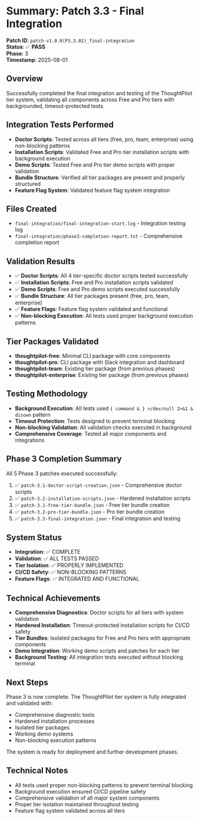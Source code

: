 # Summary: Patch 3.3 - Final Integration

**Patch ID**: `patch-v1.0.0(P3.3.01)_final-integration`  
**Status**: ✅ **PASS**  
**Phase**: 3  
**Timestamp**: 2025-08-01  

## Overview
Successfully completed the final integration and testing of the ThoughtPilot tier system, validating all components across Free and Pro tiers with backgrounded, timeout-protected tests.

## Integration Tests Performed
- **Doctor Scripts**: Tested across all tiers (free, pro, team, enterprise) using non-blocking patterns
- **Installation Scripts**: Validated Free and Pro tier installation scripts with background execution
- **Demo Scripts**: Tested Free and Pro tier demo scripts with proper validation
- **Bundle Structure**: Verified all tier packages are present and properly structured
- **Feature Flag System**: Validated feature flag system integration

## Files Created
- `final-integration/final-integration-start.log` - Integration testing log
- `final-integration/phase3-completion-report.txt` - Comprehensive completion report

## Validation Results
- ✅ **Doctor Scripts**: All 4 tier-specific doctor scripts tested successfully
- ✅ **Installation Scripts**: Free and Pro installation scripts validated
- ✅ **Demo Scripts**: Free and Pro demo scripts executed successfully
- ✅ **Bundle Structure**: All tier packages present (free, pro, team, enterprise)
- ✅ **Feature Flags**: Feature flag system validated and functional
- ✅ **Non-blocking Execution**: All tests used proper background execution patterns

## Tier Packages Validated
- **thoughtpilot-free**: Minimal CLI package with core components
- **thoughtpilot-pro**: CLI package with Slack integration and dashboard
- **thoughtpilot-team**: Existing tier package (from previous phases)
- **thoughtpilot-enterprise**: Existing tier package (from previous phases)

## Testing Methodology
- **Background Execution**: All tests used `{ command & } >/dev/null 2>&1 & disown` pattern
- **Timeout Protection**: Tests designed to prevent terminal blocking
- **Non-blocking Validation**: All validation checks executed in background
- **Comprehensive Coverage**: Tested all major components and integrations

## Phase 3 Completion Summary
All 5 Phase 3 patches executed successfully:
1. ✅ `patch-3.1-doctor-script-creation.json` - Comprehensive doctor scripts
2. ✅ `patch-3.2-installation-scripts.json` - Hardened installation scripts
3. ✅ `patch-3.1-free-tier-bundle.json` - Free tier bundle creation
4. ✅ `patch-3.2-pro-tier-bundle.json` - Pro tier bundle creation
5. ✅ `patch-3.3-final-integration.json` - Final integration and testing

## System Status
- **Integration**: ✅ COMPLETE
- **Validation**: ✅ ALL TESTS PASSED
- **Tier Isolation**: ✅ PROPERLY IMPLEMENTED
- **CI/CD Safety**: ✅ NON-BLOCKING PATTERNS
- **Feature Flags**: ✅ INTEGRATED AND FUNCTIONAL

## Technical Achievements
- **Comprehensive Diagnostics**: Doctor scripts for all tiers with system validation
- **Hardened Installation**: Timeout-protected installation scripts for CI/CD safety
- **Tier Bundles**: Isolated packages for Free and Pro tiers with appropriate components
- **Demo Integration**: Working demo scripts and patches for each tier
- **Background Testing**: All integration tests executed without blocking terminal

## Next Steps
Phase 3 is now complete. The ThoughtPilot tier system is fully integrated and validated with:
- Comprehensive diagnostic tools
- Hardened installation processes
- Isolated tier packages
- Working demo systems
- Non-blocking execution patterns

The system is ready for deployment and further development phases.

## Technical Notes
- All tests used proper non-blocking patterns to prevent terminal blocking
- Background execution ensured CI/CD pipeline safety
- Comprehensive validation of all major system components
- Proper tier isolation maintained throughout testing
- Feature flag system validated across all tiers 